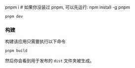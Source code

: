pnpm i # 如果你没装过 pnpm, 可以先运行: npm install -g pnpm

```bash
pnpm dev
```

### 构建

构建该应用只需要执行以下命令

```bash
pnpm build
```

然后你会看到用于发布的 `dist` 文件夹被生成。
